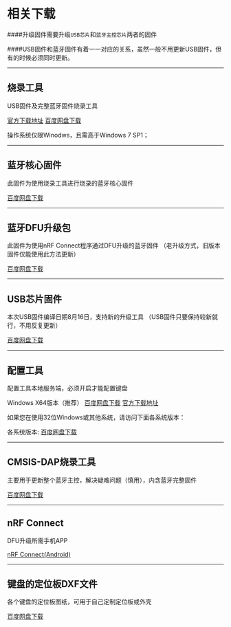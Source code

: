 相关下载
==========

####升级固件需要升级`USB芯片`和`蓝牙主控芯片`两者的固件

####USB固件和蓝牙固件有着一一对应的关系，虽然一般不用更新USB固件，但有的时候必须同时更新。

---------------

烧录工具
--------------
USB固件及完整蓝牙固件烧录工具

<a href="http://glab.online/down/wch_nrf_burner_setup.exe" class="button">官方下载地址</a>
<a href="https://eyun.baidu.com/s/3htz4WZy" class="button">百度网盘下载</a>

操作系统仅限Winodws，且需高于Windows 7 SP1；

---------------


蓝牙核心固件
--------------
此固件为使用烧录工具进行烧录的蓝牙核心固件

<a href="https://eyun.baidu.com/s/3bpVmTzx" class="button">百度网盘下载</a>

---------------

蓝牙DFU升级包
--------------
此固件为使用nRF Connect程序通过DFU升级的蓝牙固件
（老升级方式，旧版本固件仅能使用此方法更新）

<a href="https://eyun.baidu.com/s/3jJpXwG2" class="button">百度网盘下载</a>

---------------

USB芯片固件
--------------
本次USB固件编译日期8月16日，支持新的升级工具
（USB固件只要保持较新就行，不用反复更新）

<a href="https://eyun.baidu.com/s/3miXCvES" class="button">百度网盘下载</a>

---------------

配置工具
--------------
配置工具本地服务端，必须开启才能配置键盘


Windows X64版本（推荐）
<a href="https://eyun.baidu.com/s/3eSSze1O" class="button">百度网盘下载</a>
<a href="http://glab.online/down/lkb-configurator-setup.exe" class="button">官方下载地址</a>

如果您在使用32位Windows或其他系统，请访问下面各系统版本：

各系统版本:
<a href="https://eyun.baidu.com/s/3c3X2Zmw" class="button">百度网盘下载</a>

---------------

CMSIS-DAP烧录工具
--------------
主要用于更新整个蓝牙主控，解决疑难问题（慎用），内含蓝牙完整固件

<a href="https://eyun.baidu.com/s/3smnHnI1" class="button">百度网盘下载</a>

---------------


nRF Connect
----------------
DFU升级所需手机APP

<a href="http://glab.online/down/nRF.Connect.apk" class="button">nRF Connect(Android)</a>

---------------


键盘的定位板DXF文件
--------------
各个键盘的定位板图纸，可用于自己定制定位板或外壳

<a href="https://eyun.baidu.com/s/3kWhhSeb" class="button">百度网盘下载</a>

